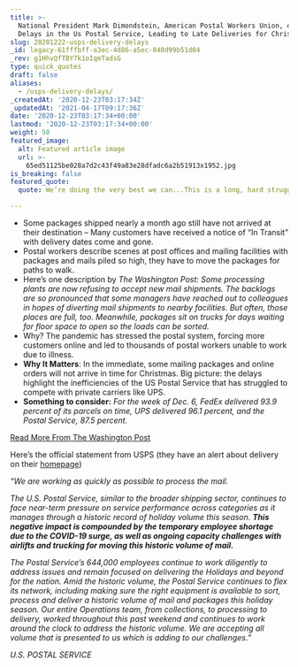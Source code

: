 ```yaml
---
title: >-
  National President Mark Dimondstein, American Postal Workers Union, on the
  Delays in the Us Postal Service, Leading to Late Deliveries for Christmas.
slug: 20201222-usps-delivery-delays
_id: legacy-61fffbff-a3ec-4d86-a5ec-840d99b51d04
_rev: g1HhvQfTBY7k1oIqmTadsG
type: quick_quotes
draft: false
aliases:
  - /usps-delivery-delays/
_createdAt: '2020-12-23T03:17:34Z'
_updatedAt: '2021-04-17T09:17:36Z'
date: '2020-12-23T03:17:34+00:00'
lastmod: '2020-12-23T03:17:34+00:00'
weight: 50
featured_image:
  alt: Featured article image
  url: >-
    65ed51125be028a7d2c43f49a83e28dfadc6a2b51913x1952.jpg
is_breaking: false
featured_quote:
  quote: We’re doing the very best we can...This is a long, hard struggle.

---
```

* Some packages shipped nearly a month ago still have not arrived at their destination – Many customers have received a notice of “In Transit” with delivery dates come and gone.
* Postal workers describe scenes at post offices and mailing facilities with packages and mails piled so high, they have to move the packages for paths to walk.
* Here’s one description by _The Washington Post:_ _Some processing plants are now refusing to accept new mail shipments. The backlogs are so pronounced that some managers have reached out to colleagues in hopes of diverting mail shipments to nearby facilities. But often, those places are full, too. Meanwhile, packages sit on trucks for days waiting for floor space to open so the loads can be sorted._
* Why? The pandemic has stressed the postal system, forcing more customers online and led to thousands of postal workers unable to work due to illness.
* **Why It Matters**: In the immediate, some mailing packages and online orders will not arrive in time for Christmas. Big picture: the delays highlight the inefficiencies of the US Postal Service that has struggled to compete with private carriers like UPS.
* **Something to consider:** _For the week of Dec. 6, FedEx delivered 93.9 percent of its parcels on time, UPS delivered 96.1 percent, and the Postal Service, 87.5 percent._

[Read More From The Washington Post](https://www.washingtonpost.com/business/2020/12/21/usps-delays-christmas/)

Here’s the official statement from USPS (they have an alert about delivery on their [homepage](https://www.usps.com/))

_“We are working as quickly as possible to process the mail._

_The U.S. Postal Service, similar to the broader shipping sector, continues to face near-term pressure on service performance across categories as it manages through a historic record of holiday volume this season. **This negative impact is compounded by the temporary employee shortage due to the COVID-19 surge, as well as ongoing capacity challenges with airlifts and trucking for moving this historic volume of mail.**_

_The Postal Service’s 644,000 employees continue to work diligently to address issues and remain focused on delivering the Holidays and beyond for the nation. Amid the historic volume, the Postal Service continues to flex its network, including making sure the right equipment is available to sort, process and deliver a historic volume of mail and packages this holiday season. Our entire Operations team, from collections, to processing to delivery, worked throughout this past weekend and continues to work around the clock to address the historic volume. We are accepting all volume that is presented to us which is adding to our challenges.”_

_U.S. POSTAL SERVICE_